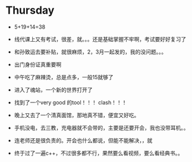 # Thursday

- 5+19+14=38

- 线代课上又有考试，很差，就。。。还是基础掌握不牢啊，考试要好好复习了
- 和孙致运去要补贴，就很麻烦，2，3月一起发的，我的没问题。。。
- 出门身份证真重要啊
- 中午吃了麻辣烫，总是点多，一般15就够了
- 进入了魂站，一个新的世界打开了
- 找到了一个very good 的tool！！！ clash！！！
- 晚上又去了一个清真面馆，那地真不错，便宜又好吃。
- 手机没电，去三教，充电器就不会带的，主要是还要开会，我也没带耳机。。
- 连老师还是很负责的。开会也什么都说，但能不能解决，，就
- 终于过了一遍c++，不过很多都不行，果然要么看视频，要么看经典书。。

